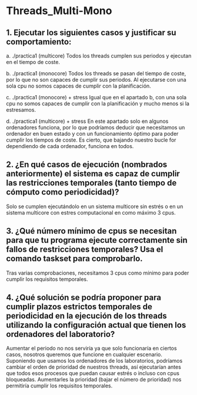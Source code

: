 # Threads_Multi-Mono

## 1. Ejecutar los siguientes casos y justificar su comportamiento:

a. ./practica1 (multicore)
Todos los threads cumplen sus periodos y ejecutan en el tiempo de coste.

b. ./practica1 (monocore)
Todos los threads se pasan del tiempo de coste, por lo que no son capaces de cumplir sus periodos. Al
ejecutarse con una sola cpu no somos capaces de cumplir con la planificación.

c. ./practica1 (monocore) + stress
Igual que en el apartado b, con una sola cpu no somos capaces de cumplir con la planificación y mucho
menos si la estresamos.

d. ./practica1 (multicore) + stress
En este apartado solo en algunos ordenadores funciona, por lo que podríamos deducir que necesitamos un
ordenador en buen estado y con un funcionamiento óptimo para poder cumplir los tiempos de coste.
Es cierto, que bajando nuestro bucle for dependiendo de cada ordenador, funciona en todos.


## 2. ¿En qué casos de ejecución (nombrados anteriormente) el sistema es capaz de cumplir las restricciones temporales (tanto tiempo de cómputo como periodicidad)?

Solo se cumplen ejecutándolo en un sistema multicore sin estrés o en un sistema multicore con estres
computacional en como máximo 3 cpus.

## 3. ¿Qué número mínimo de cpus se necesitan para que tu programa ejecute correctamente sin fallos de restricciones temporales? Usa el comando taskset para comprobarlo.

Tras varias comprobaciones, necesitamos 3 cpus como mínimo para poder cumplir los requisitos temporales.


## 4. ¿Qué solución se podría proponer para cumplir plazos estrictos temporales de periodicidad en la ejecución de los threads utilizando la configuración actual que tienen los ordenadores del laboratorio?

Aumentar el periodo no nos serviría ya que solo funcionaría en ciertos casos, nosotros queremos que
funcione en cualquier escenario. Suponiendo que usamos los ordenadores de los laboratorios, podríamos
cambiar el orden de prioridad de nuestros threads, así ejecutarían antes que todos esos procesos que puedan
causar estrés o incluso con cpus bloqueadas. Aumentarles la prioridad (bajar el número de prioridad) nos
permitiría cumplir los requisitos temporales.
